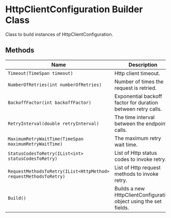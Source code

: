 
# HttpClientConfiguration Builder Class

Class to build instances of HttpClientConfiguration.

## Methods

| Name | Description | Return Type |
|  --- | --- | --- |
| `Timeout(TimeSpan timeout)` | Http client timeout. | [`Builder`](http-client-configuration-builder.md) |
| `NumberOfRetries(int numberOfRetries)` | Number of times the request is retried. | [`Builder`](http-client-configuration-builder.md) |
| `BackoffFactor(int backoffFactor)` | Exponential backoff factor for duration between retry calls. | [`Builder`](http-client-configuration-builder.md) |
| `RetryInterval(double retryInterval)` | The time interval between the endpoint calls. | [`Builder`](http-client-configuration-builder.md) |
| `MaximumRetryWaitTime(TimeSpan maximumRetryWaitTime)` | The maximum retry wait time. | [`Builder`](http-client-configuration-builder.md) |
| `StatusCodesToRetry(IList<int> statusCodesToRetry)` | List of Http status codes to invoke retry. | [`Builder`](http-client-configuration-builder.md) |
| `RequestMethodsToRetry(IList<HttpMethod> requestMethodsToRetry)` | List of Http request methods to invoke retry. | [`Builder`](http-client-configuration-builder.md) |
| `Build()` | Builds a new HttpClientConfiguration object using the set fields. | [`HttpClientConfiguration`](http-client-configuration.md) |

